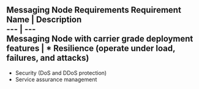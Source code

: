 ## Messaging Node Requirements **Requirement Name** | **Description** <br>  --- | --- <br>Messaging Node with carrier grade deployment features | * Resilience (operate under load, failures, and attacks)
* Security (DoS and DDoS protection)
* Service assurance management<br>
